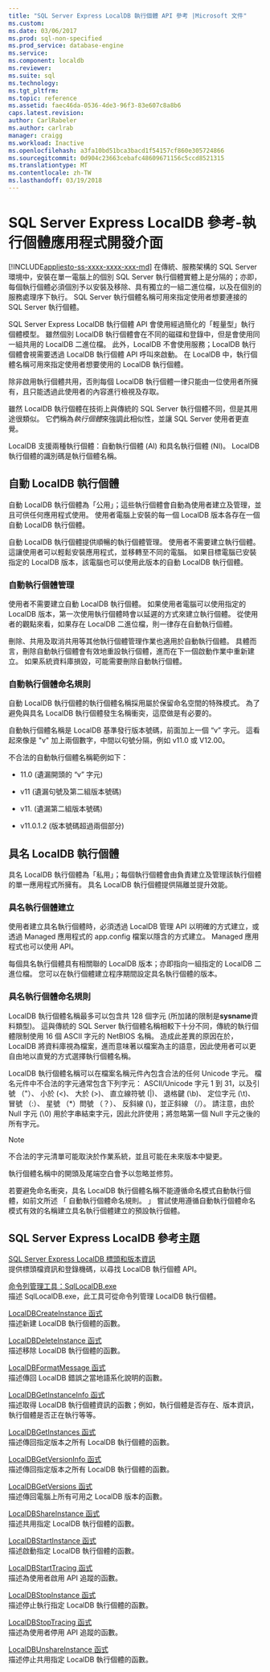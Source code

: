 ```yaml
---
title: "SQL Server Express LocalDB 執行個體 API 參考 |Microsoft 文件"
ms.custom: 
ms.date: 03/06/2017
ms.prod: sql-non-specified
ms.prod_service: database-engine
ms.service: 
ms.component: localdb
ms.reviewer: 
ms.suite: sql
ms.technology: 
ms.tgt_pltfrm: 
ms.topic: reference
ms.assetid: faec46da-0536-4de3-96f3-83e607c8a8b6
caps.latest.revision: 
author: CarlRabeler
ms.author: carlrab
manager: craigg
ms.workload: Inactive
ms.openlocfilehash: a3fa10bd51bca3bacd1f54157cf860e305724866
ms.sourcegitcommit: 0d904c23663cebafc48609671156c5ccd8521315
ms.translationtype: MT
ms.contentlocale: zh-TW
ms.lasthandoff: 03/19/2018
---
```

# <a name="sql-server-express-localdb-reference---instance-apis"></a>SQL Server Express LocalDB 參考-執行個體應用程式開發介面
[!INCLUDE[appliesto-ss-xxxx-xxxx-xxx-md](../../includes/appliesto-ss-xxxx-xxxx-xxx-md.md)]
  在傳統、服務架構的 SQL Server 環境中，安裝在單一電腦上的個別 SQL Server 執行個體實體上是分隔的；亦即，每個執行個體必須個別予以安裝及移除、具有獨立的一組二進位檔，以及在個別的服務處理序下執行。 SQL Server 執行個體名稱可用來指定使用者想要連接的 SQL Server 執行個體。  
  
 SQL Server Express LocalDB 執行個體 API 會使用經過簡化的「輕量型」執行個體模型。 雖然個別 LocalDB 執行個體會在不同的磁碟和登錄中，但是會使用同一組共用的 LocalDB 二進位檔。 此外，LocalDB 不會使用服務；LocalDB 執行個體會視需要透過 LocalDB 執行個體 API 呼叫來啟動。 在 LocalDB 中，執行個體名稱可用來指定使用者想要使用的 LocalDB 執行個體。  
  
 除非啟用執行個體共用，否則每個 LocalDB 執行個體一律只能由一位使用者所擁有，且只能透過此使用者的內容進行檢視及存取。  
  
 雖然 LocalDB 執行個體在技術上與傳統的 SQL Server 執行個體不同，但是其用途很類似。 它們稱為*執行個體*來強調此相似性，並讓 SQL Server 使用者更直覺。  
  
 LocalDB 支援兩種執行個體：自動執行個體 (AI) 和具名執行個體 (NI)。 LocalDB 執行個體的識別碼是執行個體名稱。  
  
## <a name="automatic-localdb-instances"></a>自動 LocalDB 執行個體  
 自動 LocalDB 執行個體為「公用」；這些執行個體會自動為使用者建立及管理，並且可供任何應用程式使用。 使用者電腦上安裝的每一個 LocalDB 版本各存在一個自動 LocalDB 執行個體。  
  
 自動 LocalDB 執行個體提供順暢的執行個體管理。 使用者不需要建立執行個體。 這讓使用者可以輕鬆安裝應用程式，並移轉至不同的電腦。 如果目標電腦已安裝指定的 LocalDB 版本，該電腦也可以使用此版本的自動 LocalDB 執行個體。  
  
### <a name="automatic-instance-management"></a>自動執行個體管理  
 使用者不需要建立自動 LocalDB 執行個體。 如果使用者電腦可以使用指定的 LocalDB 版本，第一次使用執行個體時會以延遲的方式來建立執行個體。 從使用者的觀點來看，如果存在 LocalDB 二進位檔，則一律存在自動執行個體。  
  
 刪除、共用及取消共用等其他執行個體管理作業也適用於自動執行個體。 具體而言，刪除自動執行個體會有效地重設執行個體，進而在下一個啟動作業中重新建立。 如果系統資料庫損毀，可能需要刪除自動執行個體。  
  
### <a name="automatic-instance-naming-rules"></a>自動執行個體命名規則  
 自動 LocalDB 執行個體的執行個體名稱採用屬於保留命名空間的特殊模式。 為了避免與具名 LocalDB 執行個體發生名稱衝突，這麼做是有必要的。  
  
 自動執行個體名稱是 LocalDB 基準發行版本號碼，前面加上一個 “v” 字元。 這看起來像是 "v" 加上兩個數字，中間以句號分隔，例如 v11.0 或 V12.00。  
  
 不合法的自動執行個體名稱範例如下：  
  
-   11.0 (遺漏開頭的 “v” 字元)  
  
-   v11 (遺漏句號及第二組版本號碼)  
  
-   v11. (遺漏第二組版本號碼)  
  
-   v11.0.1.2 (版本號碼超過兩個部分)  
  
## <a name="named-localdb-instances"></a>具名 LocalDB 執行個體  
 具名 LocalDB 執行個體為「私用」；每個執行個體會由負責建立及管理該執行個體的單一應用程式所擁有。 具名 LocalDB 執行個體提供隔離並提升效能。  
  
### <a name="named-instance-creation"></a>具名執行個體建立  
 使用者建立具名執行個體時，必須透過 LocalDB 管理 API 以明確的方式建立，或透過 Managed 應用程式的 app.config 檔案以隱含的方式建立。 Managed 應用程式也可以使用 API。  
  
 每個具名執行個體具有相關聯的 LocalDB 版本；亦即指向一組指定的 LocalDB 二進位檔。 您可以在執行個體建立程序期間設定具名執行個體的版本。  
  
### <a name="named-instance-naming-rules"></a>具名執行個體命名規則  
 LocalDB 執行個體名稱最多可以包含共 128 個字元 (所加諸的限制是**sysname**資料類型)。 這與傳統的 SQL Server 執行個體名稱相較下十分不同，傳統的執行個體限制使用 16 個 ASCII 字元的 NetBIOS 名稱。 造成此差異的原因在於，LocalDB 將資料庫視為檔案，進而意味著以檔案為主的語意，因此使用者可以更自由地以直覺的方式選擇執行個體名稱。  
  
 LocalDB 執行個體名稱可以在檔案名稱元件內包含合法的任何 Unicode 字元。 檔名元件中不合法的字元通常包含下列字元： ASCII/Unicode 字元 1 到 31，以及引號 （"）、 小於 (\<)、 大於 (>)、 直立線符號 (|)、 退格鍵 (\b)、 定位字元 (\t)、 冒號 （:）、 星號 （*）問號 （？）、 反斜線 (\\)，並正斜線 （/）。 請注意，由於 Null 字元 (\0) 用於字串結束字元，因此允許使用；將忽略第一個 Null 字元之後的所有字元。  
  
> [!NOTE]  
>  不合法的字元清單可能取決於作業系統，並且可能在未來版本中變更。  
  
 執行個體名稱中的開頭及尾端空白會予以忽略並修剪。  
  
 若要避免命名衝突，具名 LocalDB 執行個體名稱不能遵循命名模式自動執行個體，如前文所述 「 自動執行個體命名規則。 」 嘗試使用遵循自動執行個體命名模式有效的名稱建立具名執行個體建立的預設執行個體。  
  
## <a name="sql-server-express-localdb-reference-topics"></a>SQL Server Express LocalDB 參考主題  
 [SQL Server Express LocalDB 標頭和版本資訊](../../relational-databases/express-localdb-instance-apis/sql-server-express-localdb-header-and-version-information.md)  
 提供標頭檔資訊和登錄機碼，以尋找 LocalDB 執行個體 API。  
  
 [命令列管理工具：SqlLocalDB.exe](../../relational-databases/express-localdb-instance-apis/command-line-management-tool-sqllocaldb-exe.md)  
 描述 SqlLocalDB.exe，此工具可從命令列管理 LocalDB 執行個體。  
  
 [LocalDBCreateInstance 函式](../../relational-databases/express-localdb-instance-apis/localdbcreateinstance-function.md)  
 描述新建 LocalDB 執行個體的函數。  
  
 [LocalDBDeleteInstance 函式](../../relational-databases/express-localdb-instance-apis/localdbdeleteinstance-function.md)  
 描述移除 LocalDB 執行個體的函數。  
  
 [LocalDBFormatMessage 函式](../../relational-databases/express-localdb-instance-apis/localdbformatmessage-function.md)  
 描述傳回 LocalDB 錯誤之當地語系化說明的函數。  
  
 [LocalDBGetInstanceInfo 函式](../../relational-databases/express-localdb-instance-apis/localdbgetinstanceinfo-function.md)  
 描述取得 LocalDB 執行個體資訊的函數；例如，執行個體是否存在、版本資訊，執行個體是否正在執行等等。  
  
 [LocalDBGetInstances 函式](../../relational-databases/express-localdb-instance-apis/localdbgetinstances-function.md)  
 描述傳回指定版本之所有 LocalDB 執行個體的函數。  
  
 [LocalDBGetVersionInfo 函式](../../relational-databases/express-localdb-instance-apis/localdbgetversioninfo-function.md)  
 描述傳回指定版本之所有 LocalDB 執行個體的函數。  
  
 [LocalDBGetVersions 函式](../../relational-databases/express-localdb-instance-apis/localdbgetversions-function.md)  
 描述傳回電腦上所有可用之 LocalDB 版本的函數。  
  
 [LocalDBShareInstance 函式](../../relational-databases/express-localdb-instance-apis/localdbshareinstance-function.md)  
 描述共用指定 LocalDB 執行個體的函數。  
  
 [LocalDBStartInstance 函式](../../relational-databases/express-localdb-instance-apis/localdbstartinstance-function.md)  
 描述啟動指定 LocalDB 執行個體的函數。  
  
 [LocalDBStartTracing 函式](../../relational-databases/express-localdb-instance-apis/localdbstarttracing-function.md)  
 描述為使用者啟用 API 追蹤的函數。  
  
 [LocalDBStopInstance 函式](../../relational-databases/express-localdb-instance-apis/localdbstopinstance-function.md)  
 描述停止執行指定 LocalDB 執行個體的函數。  
  
 [LocalDBStopTracing 函式](../../relational-databases/express-localdb-instance-apis/localdbstoptracing-function.md)  
 描述為使用者停用 API 追蹤的函數。  
  
 [LocalDBUnshareInstance 函式](../../relational-databases/express-localdb-instance-apis/localdbunshareinstance-function.md)  
 描述停止共用指定 LocalDB 執行個體的函數。  
  
  
